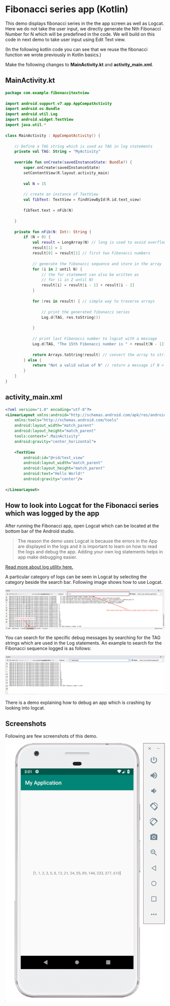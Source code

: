 # Fibonacci series app (Kotlin)

This demo displays fibonacci series in the the app screen as well as Logcat.
Here we do not take the user input, we directly generate the Nth Fibonacci Number for N which will be predefined in the code.
We will build on this code in next demo to take user input using Edit Text view.

(In the following kotlin code you can see that we reuse the fibonacci function we wrote previously in Kotlin basics.)

Make the following changes to **MainActivity.kt** and **activity_main.xml**.

## MainActivity.kt

```kotlin
package com.example.fibonaccitextview

import android.support.v7.app.AppCompatActivity
import android.os.Bundle
import android.util.Log
import android.widget.TextView
import java.util.*

class MainActivity : AppCompatActivity() {

    // Define a TAG string which is used as TAG in log statements
    private val TAG: String = "MyActivity"

    override fun onCreate(savedInstanceState: Bundle?) {
        super.onCreate(savedInstanceState)
        setContentView(R.layout.activity_main)

        val N = 15

        // create an instance of TextView
        val fibText: TextView = findViewById(R.id.text_view)

        fibText.text = nFib(N)

    }

    private fun nFib(N: Int): String {
        if (N > 0) {
            val result = LongArray(N) // long is used to avoid overflow for bigger N
            result[1] = 1
            result[0] = result[1] // first two Fibonacci numbers

            // generate the fibonacci sequence and store in the array
            for (i in 2 until N) {
                // the for statement can also be written as
                // for (i in 2 until N)
                result[i] = result[i - 1] + result[i - 2]
            }

            for (res in result) { // simple way to traverse arrays

                // print the generated fibonacci series
                Log.d(TAG, res.toString())

            }

            // print last Fibonacci number to logcat with a message
            Log.d(TAG, "The 15th Fibonacci number is " + result[N - 1])

            return Arrays.toString(result) // convert the array to string and return it
        } else {
            return "Not a valid value of N" // return a message if N < 0
        }
    }
}

```

## activity_main.xml

```xml
<?xml version="1.0" encoding="utf-8"?>
<LinearLayout xmlns:android="http://schemas.android.com/apk/res/android"
    xmlns:tools="http://schemas.android.com/tools"
    android:layout_width="match_parent"
    android:layout_height="match_parent"
    tools:context=".MainActivity"
    android:gravity="center_horizontal">

    <TextView
        android:id="@+id/text_view"
        android:layout_width="match_parent"
        android:layout_height="match_parent"
        android:text="Hello World!"
        android:gravity="center"/>

</LinearLayout>
```

## How to look into Logcat for the Fibonacci series which was logged by the app

After running the Fibonacci app, open Logcat which can be located at the bottom bar of the Android studio.

> The reason the demo uses Logcat is because the errors in the App are displayed in the logs and it is important to learn on how to read the logs and debug the app. Adding your own log statements helps in app make debugging easier.

[Read more about log utility here.](https://developer.android.com/reference/android/util/Log)

A particular category of logs can be seen in Logcat by selecting the category beside the search bar.
Following image shows how to use Logcat.

![logcat1](../../../images/logcat1.png)

You can search for the specific debug messages by searching for the TAG strings which are used in the Log statements.
An example to search for the Fibonacci sequence logged is as follows:

![logcat2](../../../images/logcat2.png)

There is a demo explaining how to debug an app which is crashing by looking into logcat.

## Screenshots

Following are few screenshots of this demo.

![1](../../../images/screenshots/Fib_TextView.png)
